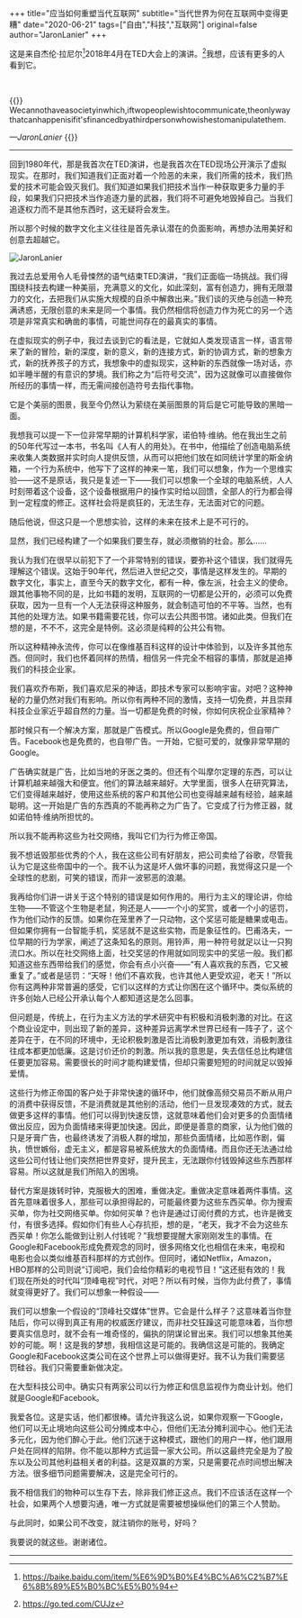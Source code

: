 +++
title="应当如何重塑当代互联网"
subtitle="当代世界为何在互联网中变得更糟"
date="2020-06-21"
tags=["自由","科技","互联网"]
original=false
author="JaronLanier"
+++

这是来自杰伦·拉尼尔[^1]2018年4月在TED大会上的演讲。[^2]我想，应该有更多的人看到它。

<!--more-->
<br>

{{<quoteen>}}
Wecannothaveasocietyinwhich,iftwopeoplewishtocommunicate,theonlywaythatcanhappenisifit'sfinancedbyathirdpersonwhowishestomanipulatethem.

*—JaronLanier*
{{</quote>}}

---

回到1980年代，那是我首次在TED演讲，也是我首次在TED现场公开演示了虚拟现实。在那时，我们知道我们正面对着一个险恶的未来，我们所需的技术，我们热爱的技术可能会毁灭我们。我们知道如果我们把技术当作一种获取更多力量的手段，如果我们只把技术当作追逐力量的武器，我们将不可避免地毁掉自己。当我们追逐权力而不是其他东西时，这无疑将会发生。

所以那个时候的数字文化主义往往是首先承认潜在的负面影响，再想办法用美好和创意去超越它。

![JaronLanier](https://cdn.jsdelivr.net/gh/blleng/images@master/upload/jaron_Lanier.png"JaronLanier在TED大会演讲")

我过去总爱用令人毛骨悚然的语气结束TED演讲，“我们正面临一场挑战。我们得围绕科技去构建一种美丽，充满意义的文化，如此深刻，富有创造力，拥有无限潜力的文化，去把我们从实施大规模的自杀中解救出来。”我们谈的灭绝与创造一种充满诱惑，无限创意的未来是同一个事情。我仍然相信将创造力作为死亡的另一个选项是非常真实和确凿的事情，可能世间存在的最真实的事情。

在虚拟现实的例子中，我过去谈到它的看法是，它就如人类发现语言一样，语言带来了新的冒险，新的深度，新的意义，新的连接方式，新的协调方式，新的想象方式，新的抚养孩子的方式，我想象中的虚拟现实，这种新的东西就像一场对话，亦如半睡半醒的有意识的梦境。我们称之为“后符号交流”，因为这就像可以直接做你所经历的事情一样，而无需间接创造符号去指代事物。

它是个美丽的图景，我至今仍然认为萦绕在美丽图景的背后是它可能导致的黑暗一面。

我想我可以提一下一位非常早期的计算机科学家，诺伯特·维纳。他在我出生之前的50年代写过一本书，书名叫《人有人的用处》。在书中，他描绘了创造电脑系统来收集人类数据并实时向人提供反馈，从而可以把他们放在如同统计学里的斯金纳箱，一个行为系统中，他写下了这样的神来一笔，我们可以想象，作为一个思维实验——这不是原话，我只是复述一下——我们可以想象一个全球的电脑系统，人人时刻带着这个设备，这个设备根据用户的操作实时给以回馈，全部人的行为都会得到一定程度的修正。这样社会将是疯狂的，无法生存，无法面对它的问题。

随后他说，但这只是一个思想实验，这样的未来在技术上是不可行的。

显然，我们已经构建了一个如果我们要生存，就必须撤销的社会。那么……

我认为我们在很早以前犯下了一个非常特别的错误，要弥补这个错误，我们就得先理解这个错误。这始于90年代，然后进入世纪之交，事情是这样发生的。早期的数字文化，事实上，直至今天的数字文化，都有一种，像左派，社会主义的使命。跟其他事物不同的是，比如书籍的发明，互联网的一切都是公开的，必须可以免费获取，因为一旦有一个人无法获得这种服务，就会制造可怕的不平等。当然，也有其他的处理方法。如果书籍需要花钱，你可以去公共图书馆。诸如此类。但我们在想的是，不不不，这完全是特例。这必须是纯粹的公共公有物。

所以这种精神永流传，你可以在像维基百科这样的设计中体验到，以及许多其他东西。但同时，我们也怀着同样的热情，相信另一件完全不相容的事情，那就是追捧我们的科技企业家。

我们喜欢乔布斯，我们喜欢尼采的神话，即技术专家可以影响宇宙。对吧？这种神秘的力量仍然对我们有影响。所以你有两种不同的激情，支持一切免费，并且崇拜科技企业家近乎超自然的力量。当一切都是免费的时候，你如何庆祝企业家精神？

那时候只有一个解决方案，那就是广告模式。所以Google是免费的，但自带广告。Facebook也是免费的，也自带广告。一开始，它挺可爱的，就像非常早期的Google。

广告确实就是广告，比如当地的牙医之类的。但还有个叫摩尔定理的东西，可以让计算机越来越强大和便宜。他们的算法越来越好。大学里面，很多人在研究算法，它们变得越来越好，使用这些系统的客户和其他公司也变得越来越有经验，越来越聪明。这一开始是广告的东西真的不能再称之为广告了。它变成了行为修正器，就如诺伯特·维纳所担忧的。

所以我不能再称这些为社交网络，我叫它们为行为修正帝国。

我不想诋毁那些优秀的个人，我在这些公司有好朋友，把公司卖给了谷歌，尽管我认为它是这些帝国中的一个。我不认为这是坏人做坏事的问题，我觉得这只是一个全球性的悲剧，可笑的错误，而非一波邪恶的浪潮。

我再给你们讲一讲关于这个特别的错误是如何作用的。用行为主义的理论讲，你给生物——不管这个生物是老鼠，狗还是人——一个小的奖赏，或者一个小的惩罚，作为他们动作的反馈。如果你在笼里养了一只动物，这个奖惩可能是糖果或电击。但如果你拥有一台智能手机，奖惩就不是这些实物，而是象征性的。巴甫洛夫，一位早期的行为学家，阐述了这条知名的原则。用铃声，用一种符号就足以让一只狗流口水。所以在社交网络上面，社交奖惩的作用就如同现实中的奖惩一般。我们都知道这些东西带给我们的感觉，你会有点小兴奋——“有人喜欢我的东西，它又被重复了。”或者是惩罚：“天呀！他们不喜欢我，也许其他人更受欢迎，老天！”所以你有这两种非常普遍的感受，它们以这样的方式让你困在这个循环中。类似系统的许多创始人已经公开承认每个人都知道这是怎么回事。

但问题是，传统上，在行为主义方法的学术研究中有积极和消极刺激的对比。在这个商业设定中，则出现了新的差异，这种差异远离学术世界已经有一阵子了，这个差异在于，在不同的环境中，无论积极刺激是否比消极刺激更加有效，消极刺激往往成本都更加低廉。这是讨价还价的刺激。所以我的意思是，失去信任总比构建信任要更加容易。需要很长的时间才能构建爱情，但却只需要短短的时间就足以毁掉爱情。

这些行为修正帝国的客户处于非常快速的循环中，他们就像高频交易员不断从用户的消费中获得反馈，不是消费就是其他别的活动，他们一旦发现凑效的方式，就去做更多这样的事情。他们可以得到快速反馈，这就意味着他们会对更多的负面情绪做出反应，因为负面情绪来得更加快速。因此，即便是善意的商家，认为他们做的只是牙膏广告，也最终诱发了消极人群的增加，那些负面情绪，比如恶作剧，偏执，愤世嫉俗，虚无主义，都是容易被系统放大的负面情绪。而且你还无法通过给这些公司付钱让他们突然把世界变好，提升民主，无法跟你付钱毁掉这些东西那样容易。所以这就是我们所陷入的困境。

替代方案是拨转时钟，克服极大的困难，重做决定。重做决定意味着两件事情。这首先意味着很多人，那些可以承担得起的，可能最终要为这些东西买单。你为搜索买单，你为社交网络买单。你如何买单？也许是通过订阅付费的方式，也许是微支付，有很多选择。假如你们有些人心存抗拒，想的是，“老天，我才不会为这些东西买单！你怎么能做到让别人付钱呢？”我想要提醒大家刚刚发生的事情。在Google和Facebook形成免费观念的同时，很多网络文化也相信在未来，电视和电影也会以类似维基百科那样的方式创作。但同时，诸如Netflix，Amazon，HBO那样的公司则说“订阅吧，我们会给你精彩的电视节目！”这还挺有效的！我们现在所处的时代叫“顶峰电视”时代，对吧？所以有时候，当你为此付费了，事情就变得更好了。我们可以想象一种假设——

我们可以想象一个假设的“顶峰社交媒体”世界。它会是什么样子？这意味着当你登陆后，你可以得到真正有用的权威医疗建议，而非社交狂躁这可能意味着，当你想要真实信息时，就不会有一堆奇怪的，偏执的阴谋论冒出来。我们可以想象其他美妙的可能。啊！这是我的梦想，我相信这是可能的。我确信这是可能的。我确定Google和Facebook这类公司在这个世界上可以做得更好。我不认为我们需要惩罚硅谷。我们只需要重新做决定。

在大型科技公司中。确实只有两家公司以行为修正和信息监视作为商业计划。他们就是Google和Facebook。

我爱各位。这是实话，他们都很棒。请允许我这么说，如果你观察一下Google，他们可以无止境地向这些公司分摊成本中心，但他们无法分摊利润中心。他们无法多元化，因为他们醉心于此。他们沉迷于这种模式，跟他们的用户一样，他们跟用户处在同样的陷阱。你不能以那种方式运营一家大公司。所以这最终完全是为了股东以及公司其他利益相关者的利益。这是双赢的方案，只是需要花点时间想出解决方法。很多细节问题需要解决，这是完全可行的。

我不相信我们的物种可以生存下去，除非我们修正这点。我们不应该活在这样一个社会，如果两个人想要沟通，唯一方式就是需要被想操纵他们的第三个人赞助。

与此同时，如果公司不改变，就注销你的账号，好吗？

我要说的就这些。谢谢诸位。

---
[^1]:https://baike.baidu.com/item/%E6%9D%B0%E4%BC%A6%C2%B7%E6%8B%89%E5%B0%BC%E5%B0%94

[^2]:https://go.ted.com/CUJz
